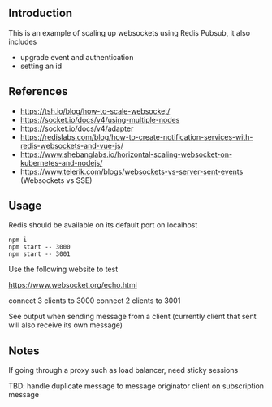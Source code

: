 ## Introduction

This is an example of scaling up websockets using Redis Pubsub, it also includes
- upgrade event and authentication
- setting an id

## References

- https://tsh.io/blog/how-to-scale-websocket/
- https://socket.io/docs/v4/using-multiple-nodes
- https://socket.io/docs/v4/adapter
- https://redislabs.com/blog/how-to-create-notification-services-with-redis-websockets-and-vue-js/
- https://www.shebanglabs.io/horizontal-scaling-websocket-on-kubernetes-and-nodejs/
- https://www.telerik.com/blogs/websockets-vs-server-sent-events (Websockets vs SSE)

## Usage

Redis should be available on its default port on localhost

```
npm i
npm start -- 3000
npm start -- 3001
```

Use the following website to test

https://www.websocket.org/echo.html

connect 3 clients to 3000
connect 2 clients to 3001

See output when sending message from a client (currently client that sent will also receive its own message)

## Notes

If going through a proxy such as load balancer, need sticky sessions

TBD: handle duplicate message to message originator client on subscription message
